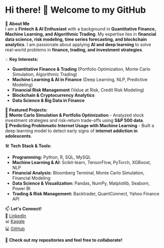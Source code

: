 # Hi there! 👋 Welcome to my GitHub  

🚀 **About Me**  
I am a **Fintech & AI Enthusiast** with a background in **Quantitative Finance, Machine Learning, and Algorithmic Trading**. My expertise lies in **financial data science, risk modeling, time series forecasting, and blockchain analytics**. I am passionate about applying **AI and deep learning** to solve real-world problems in **finance, trading, and investment strategies**.  

💡 **Key Interests:**  
- **Quantitative Finance & Trading** (Portfolio Optimization, Monte Carlo Simulation, Algorithmic Trading)  
- **Machine Learning & AI in Finance** (Deep Learning, NLP, Predictive Modeling)  
- **Financial Risk Management** (Value at Risk, Credit Risk Modeling)  
- **Blockchain & Cryptocurrency Analytics**  
- **Data Science & Big Data in Finance**  

📂 **Featured Projects:**  
🔹 **Monte Carlo Simulation & Portfolio Optimization** - Analyzed stock investment strategies and risk-return trade-offs using **S&P 500 data**.  
🔹 **Predicting Problematic Internet Usage with Machine Learning** - Built a deep learning model to detect early signs of **internet addiction in adolescents**.  


🛠 **Tech Stack & Tools:**  
- **Programming:** Python, R, SQL, MySQL  
- **Machine Learning & AI:** Scikit-learn, TensorFlow, PyTorch, XGBoost, NLP  
- **Financial Analysis:** Bloomberg Terminal, Monte Carlo Simulation, Financial Modeling  
- **Data Science & Visualization:** Pandas, NumPy, Matplotlib, Seaborn, Power BI  
- **Trading & Risk Management:** Backtrader, QuantConnect, Yahoo Finance API  

📫 **Let's Connect!**  
💼 [LinkedIn](https://www.linkedin.com/in/abirshah)  
📊 [Kaggle](https://www.kaggle.com/shahmdabirhussain)  
💻 [GitHub](https://github.com/shah-abir)  

🚀 **Check out my repositories and feel free to collaborate!**  
